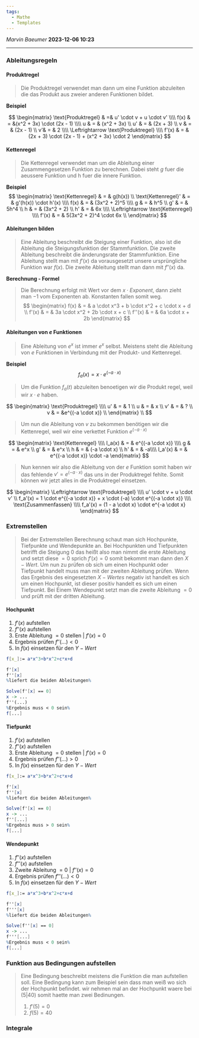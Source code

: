 ```yaml
---
tags:
  - Mathe
  - Templates
---
```

*Marvin Baeumer* **2023-12-06 10:23**

---
### Ableitungsregeln
#### Produktregel
> Die Produktregel verwendet man dann um eine Funktion abzuleiten die das Produkt aus zweier anderen Funktionen bildet.

**Beispiel**

$$
\begin{matrix}
\text{Produktregel} & =&  u' \cdot v + u \cdot v' \\\\
f(x) & = &(x^2 + 3x) \cdot (2x - 1) \\\\
u & = & (x^2 + 3x) \\
u' & = & (2x + 3) \\
v & = & (2x - 1) \\
v'&  = & 2 \\\\
\Leftrightarrow \text{Produktregel} \\\\
f'(x) & = & (2x + 3) \cdot (2x - 1) + (x^2 + 3x) \cdot 2 
\end{matrix}
$$
#### Kettenregel
> Die Kettenregel verwendet man um die Ableitung einer Zusammengesetzen Funktion zu berechnen. Dabei steht $g$ fuer die aeussere Funktion und h fuer die innere Funktion.

**Beispiel**
$$
\begin{matrix}
\text{Kettenregel} & = & g(h(x)) \\ 
\text{Kettenregel}' & = & g'(h(x)) \cdot h'(x) \\\\ 
f(x) & = & (3x^2 + 2)^5 \\\\
g & = & h^5 \\
g' & = & 5h^4 \\
h & = & (3x^2 + 2) \\
h' & = & 6x \\\\
\Leftrightarrow \text{Kettenregel} \\\\
f'(x) & = & 5(3x^2 + 2)^4 \cdot 6x \\
\end{matrix}
$$

<div style="page-break-after: always;"></div>

#### Ableitungen bilden
> Eine Ableitung beschreibt die Steigung einer Funktion, also ist die Ableitung die Steigungsfunktion der Stammfunktion. Die zweite Ableitung beschreibt die änderungsrate der Stammfunktion. Eine Ableitung stellt man mit $f'(x)$ da vorausgesetzt unsere ursprüngliche Funktion war $f(x)$. Die zweite Ableitung stellt man dann mit $f''(x)$ da.

**Berechnung - Formel**
> Die Berechnung erfolgt mit Wert vor dem $x \cdot Exponent$, dann zieht man $-1$ vom Exponenten ab. Konstanten fallen somit weg. 
$$
\begin{matrix}
f(x) & = & a \cdot x^3 + b \cdot x^2 + c \cdot x + d \\
f'(x) & = & 3a \cdot x^2  + 2b \cdot x + c \\
f''(x) & = & 6a \cdot x + 2b
\end{matrix}
$$

<div style="page-break-after: always;"></div>

#### Ableitungen von $e$ Funktionen
> Eine Ableitung von $e^x$ ist immer $e^x$ selbst. Meistens steht die Ableitung von $e$ Funktionen in Verbindung mit der Produkt- und Kettenregel.

**Beispiel**
$$
f_a(x)=x \cdot e^{(-a \cdot x)}
$$
> Um die Funktion $f_a(t)$ abzuleiten benoetigen wir die Produkt regel, weil wir $x \cdot e$ haben.

$$
\begin{matrix}
\text{Produktregel} \\\\
u' & = & 1 \\
u & = & x \\
v' & = & ? \\
v & = &e^{(-a \cdot x)} \\
\end{matrix} \\
$$
> Um nun die Ableitung von $v$ zu bekommen benötigen wir die Kettenregel, weil wir eine verkettet Funktion $e^{(-a \cdot x)}$

$$
\begin{matrix}
\text{Kettenregel} \\\\
I_a(x) & = & e^{(-a \cdot x)} \\\\
g & = & e^x \\
g' & = & e^x \\
h & = & (-a \cdot x) \\
h' & = & -a\\\\
I_a'(x) & = & e^{(-a \cdot x)} \cdot -a
\end{matrix}
$$
> Nun kennen wir also die Ableitung von der $e$ Funktion somit haben wir das fehlende $v'= e^{(-a \cdot x)}$ das uns in der Produktregel fehlte. Somit können wir jetzt alles in die Produktregel einsetzen.

$$
\begin{matrix}
\Leftrightarrow \text{Produktregel} \\\\
u' \cdot v + u \cdot v' \\
f_a'(x) = 1 \cdot e^{(-a \cdot x)} + x \cdot (-a) \cdot e^{(-a \cdot x)} \\\\
\text{Zusammenfassen} \\\\
f_a'(x) = (1 - a \cdot x) \cdot e^{-a \cdot x} 
\end{matrix}
$$
<div style="page-break-after: always;"></div>

### Extremstellen
> Bei der Extremstellen Berechnung schaut man sich Hochpunkte, Tiefpunkte und Wendepunkte an. Bei Hochpunkten und Tiefpunkten betrifft die Steigung $0$ das heißt also man nimmt die erste Ableitung und setzt diese $=0$ sprich $f'(x) = 0$ somit bekommt man dann den $X-Wert$. Um nun zu prüfen ob sich um einen Hochpunkt oder Tiefpunkt handelt muss man mit der zweiten Ableitung prüfen. Wenn das Ergebnis des eingesetzten  $X-Wertes$ negativ ist handelt es sich um einen Hochpunkt, ist dieser positiv handelt es sich um einen Tiefpunkt. Bei Einem Wendepunkt setzt man die zweite Ableitung $=0$ und prüft mit der dritten Ableitung.
#### Hochpunkt
1. $f'(x)$ aufstellen
2. $f''(x)$ aufstellen
3. Erste Ableitung $=0$ stellen | $f'(x) = 0$
4. Ergebnis prüfen $f''(...) < 0$ 
5. In $f(x)$ einsetzen für den $Y-Wert$
```mathematica
f[x_]:= a*x^3+b*x^2+c*x+d

f'[x]
f''[x]
%liefert die beiden Ableitungen%

Solve[f'[x] == 0]
x -> ...
f''(...)
%Ergebnis muss < 0 sein% 
f[...]
```
#### Tiefpunkt
1. $f'(x)$ aufstellen
2. $f''(x)$ aufstellen
3. Erste Ableitung $=0$ stellen | $f'(x) = 0$
4. Ergebnis prüfen $f''(...) > 0$ 
5. In $f(x)$ einsetzen für den $Y-Wert$
```mathematica
f[x_]:= a*x^3+b*x^2+c*x+d

f'[x]
f''[x]
%liefert die beiden Ableitungen%

Solve[f'[x] == 0]
x -> ...
f''[...]
%Ergebnis muss > 0 sein% 
f[...]
```
#### Wendepunkt
1. $f''(x)$ aufstellen
2. $f'''(x)$ aufstellen
3. Zweite Ableitung $=0$ | $f''(x) = 0$
4. Ergebnis prüfen $f'''(...) < 0$ 
5. In $f(x)$ einsetzen für den $Y-Wert$ 
```mathematica
f[x_]:= a*x^3+b*x^2+c*x+d

f''[x]
f'''[x]
%liefert die beiden Ableitungen%

Solve[f''[x] == 0]
x -> ...
f'''[...]
%Ergebnis muss < 0 sein% 
f[...]
```

<div style="page-break-after: always;"></div>

### Funktion aus Bedingungen aufstellen
> Eine Bedingung beschreibt meistens die Funktion die man aufstellen soll. Eine Bedingung kann zum Beispiel sein dass man weiß wo sich der Hochpunkt befindet. wir nehmen mal an der Hochpunkt waere bei $(5|40)$ somit haette man zwei Bedinungen. 
> 1. $f'(5) = 0$
> 2. $f(5) = 40$ 
### Integrale

